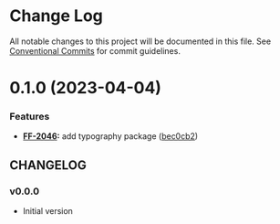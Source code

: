 # Change Log

All notable changes to this project will be documented in this file.
See [Conventional Commits](https://conventionalcommits.org) for commit guidelines.

# 0.1.0 (2023-04-04)


### Features

* **[FF-2046](https://jira.sbercloud.tech/browse/FF-2046):** add typography package ([bec0cb2](https://git.sbercloud.tech/sbercloud-ui/tokens-design-system/snack-uikit/commits/bec0cb2d022d80e0470d080712fdf3e195819266))





## CHANGELOG

### v0.0.0

- Initial version
